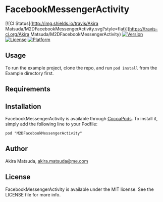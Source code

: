 # FacebookMessengerActivity

[![CI Status](http://img.shields.io/travis/Akira Matsuda/M2DFacebookMessengerActivity.svg?style=flat)](https://travis-ci.org/Akira Matsuda/M2DFacebookMessengerActivity)
[![Version](https://img.shields.io/cocoapods/v/M2DFacebookMessengerActivity.svg?style=flat)](http://cocoadocs.org/docsets/M2DFacebookMessengerActivity)
[![License](https://img.shields.io/cocoapods/l/M2DFacebookMessengerActivity.svg?style=flat)](http://cocoadocs.org/docsets/M2DFacebookMessengerActivity)
[![Platform](https://img.shields.io/cocoapods/p/M2DFacebookMessengerActivity.svg?style=flat)](http://cocoadocs.org/docsets/M2DFacebookMessengerActivity)

## Usage

To run the example project, clone the repo, and run `pod install` from the Example directory first.

## Requirements

## Installation

FacebookMessengerActivity is available through [CocoaPods](http://cocoapods.org). To install
it, simply add the following line to your Podfile:

    pod "M2DFacebookMessengerActivity"

## Author

Akira Matsuda, akira.matsuda@me.com

## License

FacebookMessengerActivity is available under the MIT license. See the LICENSE file for more info.

